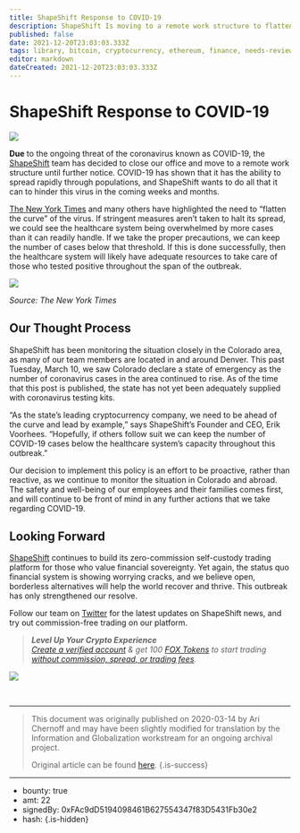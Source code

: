 ```yaml
---
title: ShapeShift Response to COVID-19
description: ShapeShift Is moving to a remote work structure to flatten the curve.
published: false
date: 2021-12-20T23:03:03.333Z
tags: library, bitcoin, cryptocurrency, ethereum, finance, needs-review
editor: markdown
dateCreated: 2021-12-20T23:03:03.333Z
---
```


# ShapeShift Response to COVID-19

![](https://assets.website-files.com/5e9a09610b7dce71f87f7f17/5e9a22e5559b4a68fbc7e77f_5e992ebb280f80f5ad929918_1_c0JoRH7p614jVG-SJT5JGw.png)

**Due** to the ongoing threat of the coronavirus known as COVID-19, the [ShapeShift](http://shapeshift.com/?utm_source=social&utm_medium=medium&utm_campaign=shapeshift_platform&utm_term=cta_31) team has decided to close our office and move to a remote work structure until further notice. COVID-19 has shown that it has the ability to spread rapidly through populations, and ShapeShift wants to do all that it can to hinder this virus in the coming weeks and months.

[The New York Times](https://www.nytimes.com/2020/03/11/science/coronavirus-curve-mitigation-infection.html) and many others have highlighted the need to “flatten the curve” of the virus. If stringent measures aren’t taken to halt its spread, we could see the healthcare system being overwhelmed by more cases than it can readily handle. If we take the proper precautions, we can keep the number of cases below that threshold. If this is done successfully, then the healthcare system will likely have adequate resources to take care of those who tested positive throughout the span of the outbreak.<br/> 

![](https://assets.website-files.com/5e9a09610b7dce71f87f7f17/5e9a22e5e79ce9803470ce77_5e992f70f5510b822788c838_0_i5UfSyvd-sZ_jkFE.png)

*Source: The New York Times* 

## **Our Thought Process**

ShapeShift has been monitoring the situation closely in the Colorado area, as many of our team members are located in and around Denver. This past Tuesday, March 10, we saw Colorado declare a state of emergency as the number of coronavirus cases in the area continued to rise. As of the time that this post is published, the state has not yet been adequately supplied with coronavirus testing kits.

“As the state’s leading cryptocurrency company, we need to be ahead of the curve and lead by example,” says ShapeShift’s Founder and CEO, Erik Voorhees. “Hopefully, if others follow suit we can keep the number of COVID-19 cases below the healthcare system’s capacity throughout this outbreak.”

Our decision to implement this policy is an effort to be proactive, rather than reactive, as we continue to monitor the situation in Colorado and abroad. The safety and well-being of our employees and their families comes first, and will continue to be front of mind in any further actions that we take regarding COVID-19.

## **Looking Forward**

[ShapeShift](http://shapeshift.com/?utm_source=social&utm_medium=medium&utm_campaign=shapeshift_platform&utm_term=cta_31) continues to build its zero-commission self-custody trading platform for those who value financial sovereignty. Yet again, the status quo financial system is showing worrying cracks, and we believe open, borderless alternatives will help the world recover and thrive. This outbreak has only strengthened our resolve.

Follow our team on [Twitter](https://twitter.com/ShapeShift_io) for the latest updates on ShapeShift news, and try out commission-free trading on our platform.

> ***Level Up Your Crypto Experience<br/>***[*Create a verified account*](http://beta.shapeshift.com/?utm_source=social&utm_medium=medium&utm_campaign=shapeshift_platform&utm_term=cta_32) *& get 100* [*FOX Tokens*](https://shapeshift.com/fox-token?utm_source=social&utm_medium=medium&utm_campaign=shapeshift_platform&utm_term=cta_33) *to start trading* [*without commission, spread, or trading fees*](https://shapeshift.com/free-trading?utm_source=social&utm_medium=medium&utm_campaign=shapeshift_platform&utm_term=cta_34)*.*

![](https://assets.website-files.com/5e9a09610b7dce71f87f7f17/5e9a22e522bbc0ea38baae78_5e992f18a8693f7d16464969_0*TvxWjFiD51_FqVIn.gif)

<br/> 

---

> This document was originally published on 2020-03-14 by Ari Chernoff and may have been slightly modified for translation by the Information and Globalization workstream for an ongoing archival project.
>
> Original article can be found [here](https://shapeshift.com/library/shapeshift-response-to-covid-19).
{.is-success}

---

- bounty: true
- amt: 22
- signedBy: 0xFAc9dD5194098461B627554347f83D5431Fb30e2
- hash: 
{.is-hidden}